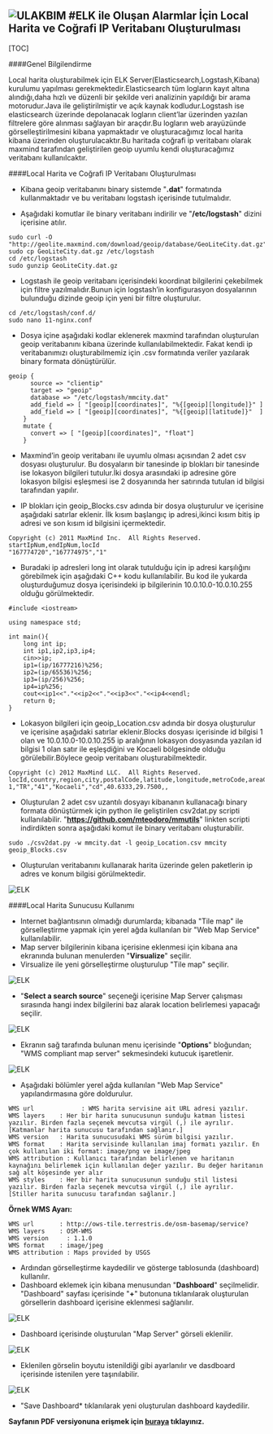 ![ULAKBIM](../img/ulakbim.jpg)
#ELK ile Oluşan Alarmlar İçin Local Harita ve Coğrafi IP Veritabanı Oluşturulması
------

[TOC]

####Genel Bilgilendirme

Local harita oluşturabilmek için ELK Server(Elasticsearch,Logstash,Kibana) kurulumu yapılması gerekmektedir.Elasticsearch tüm logların kayıt altına alındığı,daha hızlı ve düzenli bir şekilde veri analizinin yapıldığı bir arama motorudur.Java ile geliştirilmiştir ve açık kaynak kodludur.Logstash ise elasticsearch üzerinde depolanacak logların client’lar üzerinden yazılan filtrelere göre alınması sağlayan bir araçdır.Bu logların web arayüzünde görselleştirilmesini kibana yapmaktadır ve oluşturacağımız local harita kibana üzerinden oluşturulacaktır.Bu haritada coğrafi ip veritabanı olarak maxmind tarafından geliştirilen geoip uyumlu kendi oluşturacağımız veritabanı kullanılcaktır.

####Local Harita ve Coğrafi IP Veritabanı Oluşturulması

* Kibana geoip veritabanını binary sistemde "**.dat**" formatında kullanmaktadır ve bu veritabanı logstash içerisinde tutulmalıdır.

* Aşağıdaki komutlar ile binary veritabanı indirilir ve "**/etc/logstash**" dizini içerisine atılır.

```
sudo curl -O "http://geolite.maxmind.com/download/geoip/database/GeoLiteCity.dat.gz"
sudo cp GeoLiteCity.dat.gz /etc/logstash
cd /etc/logstash
sudo gunzip GeoLiteCity.dat.gz
```

* Logstash ile geoip veritabanı içerisindeki koordinat bilgilerini çekebilmek için filtre yazılmalıdır.Bunun için logstash’in konfigurasyon dosyalarının bulunduğu dizinde geoip için yeni bir filtre oluşturulur.

```
cd /etc/logstash/conf.d/
sudo nano 11-nginx.conf
```

* Dosya içine aşağıdaki kodlar eklenerek maxmind tarafından oluşturulan geoip veritabanını kibana üzerinde kullanılabilmektedir. Fakat kendi ip veritabanımızı oluşturabilmemiz için .csv formatında veriler yazılarak binary formata dönüştürülür.

```
geoip {
      source => "clientip"
      target => "geoip"
      database => "/etc/logstash/mmcity.dat"
      add_field => [ "[geoip][coordinates]", "%{[geoip][longitude]}" ]
      add_field => [ "[geoip][coordinates]", "%{[geoip][latitude]}"  ]
    }
    mutate {
      convert => [ "[geoip][coordinates]", "float"]
    }
```

* Maxmind’in geoip veritabanı ile uyumlu olması açısından 2 adet csv dosyası oluşturulur. Bu dosyaların bir tanesinde ip blokları bir tanesinde ise lokasyon bilgileri tutulur.İki dosya arasındaki ip adresine göre lokasyon bilgisi eşleşmesi ise 2 dosyanında her satırında tutulan id bilgisi tarafından yapılır.

* IP blokları için geoip_Blocks.csv adında bir dosya oluşturulur ve içerisine aşağıdaki satırlar eklenir. İlk kısım başlangıç ip adresi,ikinci kısım bitiş ip adresi ve son kısım id bilgisini içermektedir.

```
Copyright (c) 2011 MaxMind Inc.  All Rights Reserved.
startIpNum,endIpNum,locId
"167774720","167774975","1"
```

* Buradaki ip adresleri long int olarak tutulduğu için ip adresi karşılığını görebilmek için aşağıdaki C++ kodu kullanılabilir. Bu kod ile yukarda oluşturduğumuz dosya içerisindeki ip bilgilerinin 10.0.10.0-10.0.10.255 olduğu görülmektedir.

```
#include <iostream>

using namespace std;

int main(){
    long int ip;
    int ip1,ip2,ip3,ip4;
    cin>>ip;
    ip1=(ip/16777216)%256;
    ip2=(ip/65536)%256;
    ip3=(ip/256)%256;
    ip4=ip%256;
    cout<<ip1<<"."<<ip2<<"."<<ip3<<"."<<ip4<<endl;
    return 0;
}
```

* Lokasyon bilgileri için geoip_Location.csv adında bir dosya oluşturulur ve içerisine aşağıdaki satırlar eklenir.Blocks dosyası içerisinde id bilgisi 1 olan ve 10.0.10.0-10.0.10.255 ip aralığının lokasyon dosyasında yazılan id bilgisi 1 olan satır ile eşleşdiğini ve Kocaeli bölgesinde olduğu görülebilir.Böylece  geoip veritabanı oluşturabilmektedir.

```
Copyright (c) 2012 MaxMind LLC.  All Rights Reserved.
locId,country,region,city,postalCode,latitude,longitude,metroCode,areaCode
1,"TR","41","Kocaeli","cd",40.6333,29.7500,,
```

* Oluşturulan 2 adet csv uzantılı dosyayı kibananın kullanacağı binary formata dönüştürmek için python ile geliştirilen csv2dat.py scripti kullanılabilir. "**https://github.com/mteodoro/mmutils**" linkten scripti indirdikten sonra aşağıdaki komut ile binary veritabanı oluşturabilir.

```
sudo ./csv2dat.py -w mmcity.dat -l geoip_Location.csv mmcity geoip_Blocks.csv
```

* Oluşturulan veritabanını kullanarak harita üzerinde gelen paketlerin ip adres ve konum bilgisi görülmektedir.

![ELK](../img/elk_harita.png)

####Local Harita Sunucusu Kullanımı

* Internet bağlantısının olmadığı durumlarda; kibanada "Tile map" ile görselleştirme yapmak için yerel ağda kullanılan bir "Web Map Service" kullanılabilir.
* Map server bilgilerinin kibana içerisine eklenmesi için kibana ana ekranında bulunan menulerden "**Virsualize**" seçilir.
* Virsualize ile yeni görselleştirme oluşturulup "Tile map" seçilir.

![ELK](../img/elk01.png)

* "**Select a search source**" seçeneği içerisine Map Server çalışması sırasında hangi index bilgilerini baz alarak location belirlemesi yapacağı seçilir. 

![ELK](../img/elk02.png)

* Ekranın sağ tarafında bulunan menu içerisinde "**Options**" bloğundan; "WMS compliant map server" sekmesindeki kutucuk işaretlenir.

![ELK](../img/elk03.png)

* Aşağıdaki bölümler yerel ağda kullanılan "Web Map Service" yapılandırmasına göre doldurulur.
```
WMS url             : WMS harita servisine ait URL adresi yazılır.
WMS layers    : Her bir harita sunucusunun sunduğu katman listesi yazılır. Birden fazla seçenek mevcutsa virgül (,) ile ayrılır. [Katmanlar harita sunucusu tarafından sağlanır.]
WMS version   : Harita sunucusudaki WMS sürüm bilgisi yazılır.
WMS format    : Harita servisinde kullanılan imaj formatı yazılır. En çok kullanılan iki format: image/png ve image/jpeg
WMS attribution : Kullanıcı tarafından belirlenen ve haritanın kaynağını belirlemek için kullanılan değer yazılır. Bu değer haritanın sağ alt köşesinde yer alır 
WMS styles    : Her bir harita sunucusunun sunduğu stil listesi yazılır. Birden fazla seçenek mevcutsa virgül (,) ile ayrılır. [Stiller harita sunucusu tarafından sağlanır.]
```
**Örnek WMS Ayarı:**
```
WMS url       : http://ows-tile.terrestris.de/osm-basemap/service?
WMS layers    : OSM-WMS
WMS version     : 1.1.0
WMS format    : image/jpeg
WMS attribution : Maps provided by USGS
```
* Ardından görselleştirme kaydedilir ve gösterge tablosunda (dashboard) kullanılır.
* Dashboard eklemek için kibana menusundan "**Dashboard**" seçilmelidir. "Dashboard" sayfası içerisinde "**+**" butonuna tıklanılarak oluşturulan görsellerin dashboard içerisine eklenmesi sağlanılır.

![ELK](../img/elk04.png)

* Dashboard içerisinde oluşturulan "Map Server" görseli eklenilir.

![ELK](../img/elk05.png)

* Eklenilen görselin boyutu istenildiği gibi ayarlanılır ve dasdboard içerisinde istenilen yere taşınılabilir.

![ELK](../img/elk06.png)

* "Save Dashboard* tıklanılarak yeni oluşturulan dashboard kaydedilir.
 
**Sayfanın PDF versiyonuna erişmek için [buraya](es-cografi-harita.pdf) tıklayınız.**
